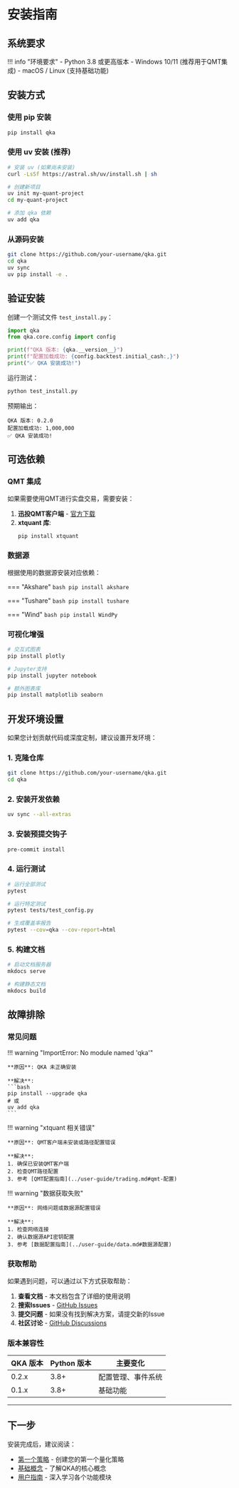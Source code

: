 # 安装指南

## 系统要求

!!! info "环境要求"
    - Python 3.8 或更高版本
    - Windows 10/11 (推荐用于QMT集成)
    - macOS / Linux (支持基础功能)

## 安装方式

### 使用 pip 安装

```bash
pip install qka
```

### 使用 uv 安装 (推荐)

```bash
# 安装 uv (如果尚未安装)
curl -LsSf https://astral.sh/uv/install.sh | sh

# 创建新项目
uv init my-quant-project
cd my-quant-project

# 添加 qka 依赖
uv add qka
```

### 从源码安装

```bash
git clone https://github.com/your-username/qka.git
cd qka
uv sync
uv pip install -e .
```

## 验证安装

创建一个测试文件 `test_install.py`：

```python
import qka
from qka.core.config import config

print(f"QKA 版本: {qka.__version__}")
print(f"配置加载成功: {config.backtest.initial_cash:,}")
print("✅ QKA 安装成功!")
```

运行测试：

```bash
python test_install.py
```

预期输出：
```
QKA 版本: 0.2.0
配置加载成功: 1,000,000
✅ QKA 安装成功!
```

## 可选依赖

### QMT 集成

如果需要使用QMT进行实盘交易，需要安装：

1. **迅投QMT客户端** - [官方下载](https://www.xtquant.com/)
2. **xtquant 库**:
   ```bash
   pip install xtquant
   ```

### 数据源

根据使用的数据源安装对应依赖：

=== "Akshare"
    ```bash
    pip install akshare
    ```

=== "Tushare"
    ```bash
    pip install tushare
    ```

=== "Wind"
    ```bash
    pip install WindPy
    ```

### 可视化增强

```bash
# 交互式图表
pip install plotly

# Jupyter支持
pip install jupyter notebook

# 额外图表库
pip install matplotlib seaborn
```

## 开发环境设置

如果您计划贡献代码或深度定制，建议设置开发环境：

### 1. 克隆仓库

```bash
git clone https://github.com/your-username/qka.git
cd qka
```

### 2. 安装开发依赖

```bash
uv sync --all-extras
```

### 3. 安装预提交钩子

```bash
pre-commit install
```

### 4. 运行测试

```bash
# 运行全部测试
pytest

# 运行特定测试
pytest tests/test_config.py

# 生成覆盖率报告
pytest --cov=qka --cov-report=html
```

### 5. 构建文档

```bash
# 启动文档服务器
mkdocs serve

# 构建静态文档
mkdocs build
```

## 故障排除

### 常见问题

!!! warning "ImportError: No module named 'qka'"
    
    **原因**: QKA 未正确安装
    
    **解决**: 
    ```bash
    pip install --upgrade qka
    # 或
    uv add qka
    ```

!!! warning "xtquant 相关错误"
    
    **原因**: QMT客户端未安装或路径配置错误
    
    **解决**: 
    1. 确保已安装QMT客户端
    2. 检查QMT路径配置
    3. 参考 [QMT配置指南](../user-guide/trading.md#qmt-配置)

!!! warning "数据获取失败"
    
    **原因**: 网络问题或数据源配置错误
    
    **解决**: 
    1. 检查网络连接
    2. 确认数据源API密钥配置
    3. 参考 [数据配置指南](../user-guide/data.md#数据源配置)

### 获取帮助

如果遇到问题，可以通过以下方式获取帮助：

1. **查看文档** - 本文档包含了详细的使用说明
2. **搜索Issues** - [GitHub Issues](https://github.com/your-username/qka/issues)
3. **提交问题** - 如果没有找到解决方案，请提交新的Issue
4. **社区讨论** - [GitHub Discussions](https://github.com/your-username/qka/discussions)

### 版本兼容性

| QKA 版本 | Python 版本 | 主要变化 |
|----------|-------------|----------|
| 0.2.x    | 3.8+       | 配置管理、事件系统 |
| 0.1.x    | 3.8+       | 基础功能 |

---

## 下一步

安装完成后，建议阅读：

- [第一个策略](first-strategy.md) - 创建您的第一个量化策略
- [基础概念](concepts.md) - 了解QKA的核心概念
- [用户指南](../user-guide/data.md) - 深入学习各个功能模块
